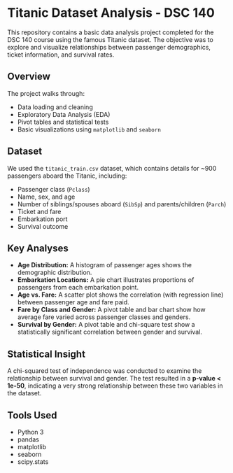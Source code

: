 # Titanic Dataset Analysis - DSC 140

This repository contains a basic data analysis project completed for the DSC 140 course using the famous Titanic dataset. The objective was to explore and visualize relationships between passenger demographics, ticket information, and survival rates.

## Overview

The project walks through:
- Data loading and cleaning
- Exploratory Data Analysis (EDA)
- Pivot tables and statistical tests
- Basic visualizations using `matplotlib` and `seaborn`

## Dataset

We used the `titanic_train.csv` dataset, which contains details for ~900 passengers aboard the Titanic, including:
- Passenger class (`Pclass`)
- Name, sex, and age
- Number of siblings/spouses aboard (`SibSp`) and parents/children (`Parch`)
- Ticket and fare
- Embarkation port
- Survival outcome

## Key Analyses

- **Age Distribution:** A histogram of passenger ages shows the demographic distribution.
- **Embarkation Locations:** A pie chart illustrates proportions of passengers from each embarkation point.
- **Age vs. Fare:** A scatter plot shows the correlation (with regression line) between passenger age and fare paid.
- **Fare by Class and Gender:** A pivot table and bar chart show how average fare varied across passenger classes and genders.
- **Survival by Gender:** A pivot table and chi-square test show a statistically significant correlation between gender and survival.

## Statistical Insight

A chi-squared test of independence was conducted to examine the relationship between survival and gender. The test resulted in a **p-value < 1e-50**, indicating a very strong relationship between these two variables in the dataset.

## Tools Used

- Python 3
- pandas
- matplotlib
- seaborn
- scipy.stats
